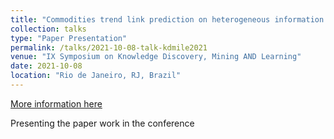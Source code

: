 ```yaml
---
title: "Commodities trend link prediction on heterogeneous information networks"
collection: talks
type: "Paper Presentation"
permalink: /talks/2021-10-08-talk-kdmile2021
venue: "IX Symposium on Knowledge Discovery, Mining AND Learning"
date: 2021-10-08
location: "Rio de Janeiro, RJ, Brazil"
---
```


[More information here](https://paulorvdc.github.io/publication/2021-01-01-Commodities-trend-link-prediction-on-heterogeneous-information-networks)

Presenting the paper work in the conference
